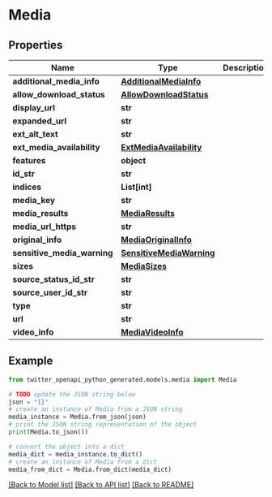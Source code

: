 # Media


## Properties

Name | Type | Description | Notes
------------ | ------------- | ------------- | -------------
**additional_media_info** | [**AdditionalMediaInfo**](AdditionalMediaInfo.md) |  | [optional] 
**allow_download_status** | [**AllowDownloadStatus**](AllowDownloadStatus.md) |  | [optional] 
**display_url** | **str** |  | 
**expanded_url** | **str** |  | 
**ext_alt_text** | **str** |  | [optional] 
**ext_media_availability** | [**ExtMediaAvailability**](ExtMediaAvailability.md) |  | 
**features** | **object** |  | [optional] 
**id_str** | **str** |  | 
**indices** | **List[int]** |  | 
**media_key** | **str** |  | 
**media_results** | [**MediaResults**](MediaResults.md) |  | [optional] 
**media_url_https** | **str** |  | 
**original_info** | [**MediaOriginalInfo**](MediaOriginalInfo.md) |  | 
**sensitive_media_warning** | [**SensitiveMediaWarning**](SensitiveMediaWarning.md) |  | [optional] 
**sizes** | [**MediaSizes**](MediaSizes.md) |  | 
**source_status_id_str** | **str** |  | [optional] 
**source_user_id_str** | **str** |  | [optional] 
**type** | **str** |  | 
**url** | **str** |  | 
**video_info** | [**MediaVideoInfo**](MediaVideoInfo.md) |  | [optional] 

## Example

```python
from twitter_openapi_python_generated.models.media import Media

# TODO update the JSON string below
json = "{}"
# create an instance of Media from a JSON string
media_instance = Media.from_json(json)
# print the JSON string representation of the object
print(Media.to_json())

# convert the object into a dict
media_dict = media_instance.to_dict()
# create an instance of Media from a dict
media_from_dict = Media.from_dict(media_dict)
```
[[Back to Model list]](../README.md#documentation-for-models) [[Back to API list]](../README.md#documentation-for-api-endpoints) [[Back to README]](../README.md)


